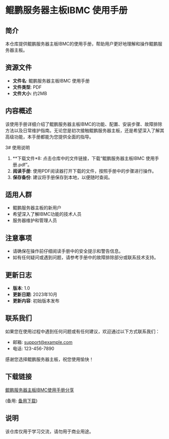 # 鲲鹏服务器主板IBMC 使用手册

## 简介
本仓库提供鲲鹏服务器主板IBMC的使用手册，帮助用户更好地理解和操作鲲鹏服务器主板。

## 资源文件
- **文件名**: 鲲鹏服务器主板IBMC 使用手册
- **文件类型**: PDF
- **文件大小**: 约2MB

## 内容概述
该使用手册详细介绍了鲲鹏服务器主板IBMC的功能、配置、安装步骤、故障排除方法以及日常维护指南。无论您是初次接触鲲鹏服务器主板，还是希望深入了解其高级功能，本手册都能为您提供全面的指导。

3# 使用说明
1. **下载文件*8: 点击仓库中的文件链接，下载“鲲鹏服务器主板IBMC 使用手册.pdf”。
2. **阅读手册**: 使用PDF阅读器打开下载的文件，按照手册中的步骤进行操作。
3. **保存备份**: 建议将手册保存到本地，以便随时查阅。

## 适用人群
- 鲲鹏服务器主板的新用户
- 希望深入了解IBMC功能的技术人员
- 服务器维护和管理人员

## 注意事项
- 请确保在操作前仔细阅读手册中的安全提示和警告信息。
- 如有任何疑问或遇到问题，请参考手册中的故障排除部分或联系技术支持。

## 更新日志
- **版本**: 1.0
- **更新日期**: 2023年10月
- **更新内容**: 初始版本发布

## 联系我们
如果您在使用过程中遇到任何问题或有任何建议，欢迎通过以下方式联系我们：
- 邮箱: support@example.com
- 电话: 123-456-7890

感谢您选择鲲鹏服务器主板，祝您使用愉快！

## 下载链接
[鲲鹏服务器主板IBMC使用手册分享](https://pan.quark.cn/s/2a6b232e665c) 

(备用: [备用下载](https://pan.baidu.com/s/1CrRvqlIqm4GmkLYx6KxhNw?pwd=1234))

## 说明

该仓库仅用于学习交流，请勿用于商业用途。
